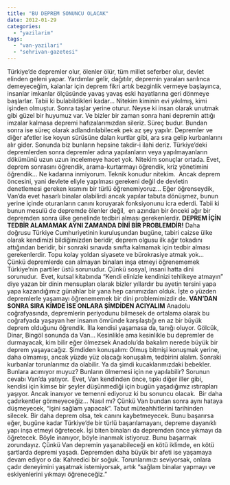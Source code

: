 ```yaml
---
title: "BU DEPREM SONUNCU OLACAK"
date: 2012-01-29
categories: 
  - "yazilarim"
tags: 
  - "van-yazilari"
  - "sehrivan-gazetesi"
---
```


Türkiye’de depremler olur, ölenler ölür, tüm millet seferber olur, devlet elinden geleni yapar. Yardımlar gelir, dağıtılır, depremin yaraları sarılınca demeyeceğim, kalanlar için deprem fikri artık bezginlik vermeye başlayınca, insanlar imkanlar ölçüsünde yavaş yavaş eski hayatlarına geri dönmeye başlarlar. Tabii ki bulabildikleri kadar… Nitekim kiminin evi yıkılmış, kimi işinden olmuştur. Sonra taşlar yerine oturur. Neyse ki insan olarak unutmak gibi güzel bir huyumuz var. Ve bizler bir zaman sonra hani depremin attığı imzalar kalmasa depremi hafızalarımızdan sileriz. Süreç budur. Bundan sonra ise süreç olarak adlandırılabilecek pek az şey yapılır. Depremler ve diğer afetler ise koyun sürüsüne dalan kurtlar gibi, ara sıra gelip kurbanlarını alır gider. Sonunda biz bunların hepsine takdir-i ilahi deriz. Türkiye’deki depremlerden sonra depremler adına yapılanların veya yapılmayanların dökümünü uzun uzun incelemeye hacet yok. Nitekim sonuçlar ortada. Evet, deprem sonrasını öğrendik, arama-kurtarmayı öğrendik, kriz yönetimini öğrendik… Ne kadarına inmiyorum. Teknik konudur nitekim.  Ancak deprem öncesini, yani devlete eliyle yapılması gerekeni değil de devletin denetlemesi gereken kısmını bir türlü öğrenemiyoruz… Eğer öğrenseydik, Van’da evet hasarlı binalar olabilirdi ancak yapılar tabuta dönüşmez, bunun yerine içinde oturanların canını koruyarak fonksiyonunu icra ederdi. Tabii ki bunun mesulü de depremde ölenler değil,  en azından bir önceki ağır bir depremden sonra ülke genelinde tedbiri alması gerekenlerdir. **DEPREM İÇİN TEDBİR ALAMAMAK AYNI ZAMANDA DİNİ BİR PROBLEMDİR!** Daha doğrusu Türkiye Cumhuriyetinin kuruluşundan bugüne, tabiri caizse ülke olarak kendimizi bildiğimizden beridir, deprem olgusu ilk ağır tokadını attığından beridir, bir sonraki sınavda sınıfta kalmamak için tedbir alması gerekenlerdir. Topu kolay yoldan siyasete ve bürokrasiye atmak yok… Çünkü depremlerde can almayan binaları inşa etmeyi öğrenememek Türkiye’nin partiler üstü sorunudur. Çünkü sosyal, insani hatta dini sorunudur.  Evet, kutsal kitabında “Kendi elinizle kendinizi tehlikeye atmayın” diye yazan bir dinin mensupları olarak bizler yıllardır bu ayetin tersini yapa yapa kazandığımız günahlar bir yana hep canımızdan olduk. İşte o yüzden depremlerle yaşamayı öğrenememek bir dini problemimizdir de. **VAN’DAN SONRA SIRA KİMDE İSE ONLARA ŞİMDİDEN ACIYALIM** Anadolu coğrafyasında, depremlerin periyodunu bilmesek de ortalama olarak bu coğrafyada yaşayan her insanın ömründe karşılaştığı en az bir büyük deprem olduğunu öğrendik. İlla kendisi yaşamasa da, tanığı oluyor. Gölcük, Dinar, Bingöl sonunda da Van… Kesinlikle ama kesinlikle bu depremler de durmayacak, kim bilir eğer ölmezsek Anadolu’da bakalım nerede büyük bir deprem yaşayacağız. Şimdiden konuşalım: Olmuş bitmişi konuşmak yerine, daha olmamışı, ancak yüzde yüz olacağı konuşalım, tedbirini alalım. Sonraki kurbanlar torunlarımız da olabilir. Ya da şimdi kucaklarımızdaki bebekler. Bunlara acımıyor muyuz? Bunların ölmemesi için ne yapılabilir? Sorunun cevabı Van’da yatıyor.  Evet, Van kendinden önce, tıpkı diğer iller gibi, kendisi için kimse bir şeyler düşünmediği için bugün yaşadığımız ıstırapları yaşıyor. Ancak inanıyor ve temenni ediyoruz ki bu sonuncu olacak.  Bir daha çadırkentler görmeyeceğiz… Nasıl mı? Çünkü Van bundan sonra aynı hataya düşmeyecek, “işini sağlam yapacak”. Tabut müteahhitlerini tarihinden silecek. Bir daha deprem olsa, tek canını kaybetmeyecek. Bunu başarırsa eğer, bugüne kadar Türkiye’de bir türlü başarılamayanı, depreme dayanıklı yapı inşa etmeyi öğretecek. İşi biten binaları da depremden önce yıkmayı da öğretecek. Böyle inanıyor, böyle inanmak istiyoruz. Bunu başarmak zorundayız. Çünkü Van depremin yaşanabileceği en kötü iklimde, en kötü şartlarda depremi yaşadı. Depremden daha büyük bir afeti ise yaşamaya devam ediyor o da: Kahredici bir soğuk. Torunlarımızı seviyorsak, onlara çadır deneyimini yaşatmak istemiyorsak, artık “sağlam binalar yapmayı ve eskiyenlerini yıkmayı öğreneceğiz.”

